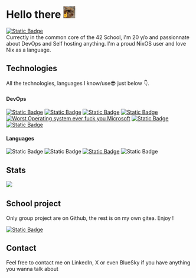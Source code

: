 # Hello there <img height=32 src="/catually.png" />
[![Static Badge](https://img.shields.io/badge/Student%20%40%2042Angoul%C3%AAme-black?style=flat&logo=42&logoColor=white)](https://42angouleme.fr) \
Currectly in the common core of the 42 School, i'm 20 y/o and passionnate about DevOps and Self hosting anything.
I'm a proud NixOS user and love Nix as a language.

## Technologies
All the technologies, languages I know/use😎 just below 👇.
#### DevOps
[![Static Badge](https://img.shields.io/badge/Traefik-24A1C1?style=flat&logo=traefikproxy&logoColor=white)](https://traefik.io/traefik/)
[![Static Badge](https://img.shields.io/badge/NixOS-5277C3?style=flat&logo=nixos&logoColor=white)](https://nixos.org)
[![Static Badge](https://img.shields.io/badge/Docker-2496ED?style=flat&logo=docker&logoColor=white)](https://docker.com)
[![Static Badge](https://img.shields.io/badge/Proxmox-E57000?style=flat&logo=proxmox&logoColor=white)](https://proxmox.com)
[![Worst Operating system ever fuck you Microsoft](https://img.shields.io/badge/Windows%2010%2F11-blue?style=flat&logoColor=white)](https://windows.com)
[![Static Badge](https://img.shields.io/badge/Alpine-0D597F?style=flat&logo=alpinelinux&logoColor=white)](https://alpinelinux.org)
[![Static Badge](https://img.shields.io/badge/Nginx-009639?style=flat&logo=nginx&logoColor=white)](https://nginx.org)
#### Languages
![Static Badge](https://img.shields.io/badge/C-A8B9CC?style=flat&logo=c&logoColor=white)
![Static Badge](https://img.shields.io/badge/CPP-044F88?style=flat&logo=cplusplus&logoColor=white&)
[![Static Badge](https://img.shields.io/badge/Nix-5277C3?style=flat&logo=nixos&logoColor=white)](https://nixos.org)
![Static Badge](https://img.shields.io/badge/GO-%2300ADD8?style=flat&logo=go&logoColor=white)


## Stats
<picture>
  <source
    height=180
    srcset="https://github-readme-stats.vercel.app/api?username=keyzox71&show_icons=true&theme=dark&show=prs_merged&hide=prs"
    media="(prefers-color-scheme: dark)"
  />
  <source
    height=180
    srcset="https://github-readme-stats.vercel.app/api?username=keyzox71&show_icons=true&show=prs_merged&hide=prs"
    media="(prefers-color-scheme: light), (prefers-color-scheme: no-preference)"
  />
  <img height=180 src="https://github-readme-stats.vercel.app/api?username=keyzox71&show_icons=true" />
</picture>

## School project
Only group project are on Github, the rest is on my own gitea. Enjoy ! 

[![Static Badge](https://img.shields.io/badge/adjoly%20-%20GitZox-609926?logo=gitea&logoColor=white)](https://git.keyzox.me/42_adjoly)


## Contact
Feel free to contact me on LinkedIn, X or even BlueSky if you have anything you wanna talk about
